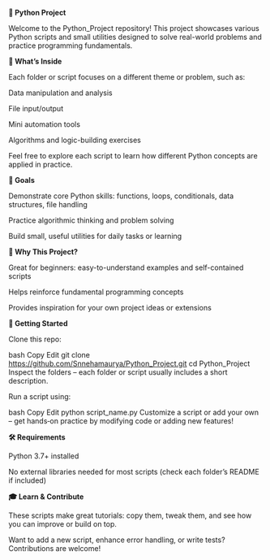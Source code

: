 ****🐍 Python Project****


Welcome to the Python_Project repository! This project showcases various Python scripts and small utilities designed to solve real-world problems and practice programming fundamentals.

**🧩 What’s Inside**

Each folder or script focuses on a different theme or problem, such as:

Data manipulation and analysis

File input/output

Mini automation tools

Algorithms and logic-building exercises

Feel free to explore each script to learn how different Python concepts are applied in practice.

**🎯 Goals**

Demonstrate core Python skills: functions, loops, conditionals, data structures, file handling

Practice algorithmic thinking and problem solving

Build small, useful utilities for daily tasks or learning

**🧠 Why This Project?**

Great for beginners: easy-to-understand examples and self-contained scripts

Helps reinforce fundamental programming concepts

Provides inspiration for your own project ideas or extensions

**🚀 Getting Started**

Clone this repo:

bash
Copy
Edit
git clone https://github.com/Snnehamaurya/Python_Project.git
cd Python_Project
Inspect the folders – each folder or script usually includes a short description.

Run a script using:

bash
Copy
Edit
python script_name.py
Customize a script or add your own – get hands‑on practice by modifying code or adding new features!

**🛠️ Requirements**

Python 3.7+ installed

No external libraries needed for most scripts (check each folder’s README if included)

**🎓 Learn & Contribute**

These scripts make great tutorials: copy them, tweak them, and see how you can improve or build on top.

Want to add a new script, enhance error handling, or write tests? Contributions are welcome!
